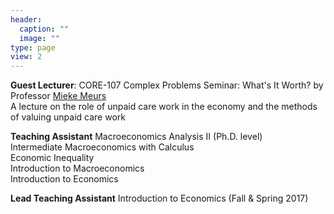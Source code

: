 ```yaml
---
header:
  caption: ""
  image: ""
type: page
view: 2
---
```



**Guest Lecturer**: CORE-107 Complex Problems Seminar: What's It Worth? by Professor [Mieke Meurs](https://www.american.edu/cas/faculty/mmeurs.cfm) <br />
A lecture on the role of unpaid care work in the economy and the methods of valuing unpaid care work 

**Teaching Assistant**
Macroeconomics Analysis II (Ph.D. level)   <br />
Intermediate Macroeconomics with Calculus <br />
Economic Inequality <br />
Introduction to Macroeconomics <br />
Introduction to Economics <br />
 
**Lead Teaching Assistant**
Introduction to Economics (Fall & Spring 2017)



